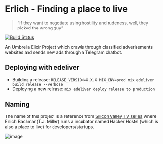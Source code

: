 # Erlich - Finding a place to live

> “If they want to negotiate using hostility and rudeness, well, they picked the wrong guy”

[![Build Status](https://travis-ci.org/victorpre/erlich.svg?branch=master)](https://travis-ci.org/victorpre/erlich)

An Umbrella Elixir Project which crawls through classified adverisements websites and sends new ads through a Telegram chatbot.

## Deploying with edeliver

- Building a release: `RELEASE_VERSION=X.X.X MIX_ENV=prod mix edeliver build release --verbose`
- Deploying a new release: `mix edeliver deploy release to production`

## Naming

The name of this project is a reference from [Silicon Valley TV series](https://en.wikipedia.org/wiki/Silicon_Valley_(TV_series)) where Erlich Bachman(T.J. Miller) runs a incubator named Hacker Hostel (which is also a place to live) for developers/startups.

![image](https://upload.wikimedia.org/wikipedia/commons/thumb/5/57/T._J._Miller_by_Gage_Skidmore.jpg/417px-T._J._Miller_by_Gage_Skidmore.jpg)
